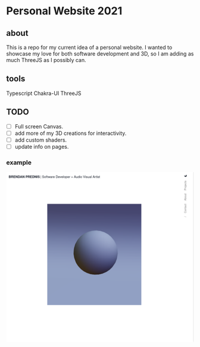 # Personal Website 2021

## about

This is a repo for my current idea of a personal website.
I wanted to showcase my love for both software development and 3D, so I am adding as much ThreeJS as I possibly can.

## tools

Typescript
Chakra-UI
ThreeJS

## TODO

-   [ ] Full screen Canvas.
-   [ ] add more of my 3D creations for interactivity.
-   [ ] add custom shaders.
-   [ ] update info on pages.

### example

![Alt text](./public/progress.png)
